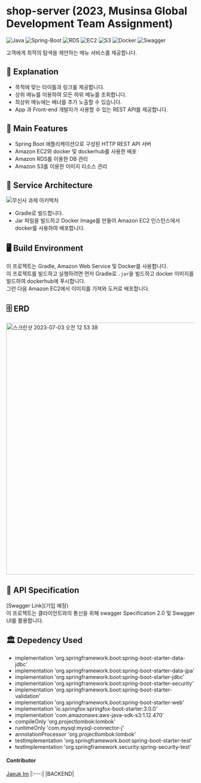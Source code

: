 # shop-server (2023, Musinsa Global Development Team Assignment)

![Java](https://img.shields.io/badge/Java-007396?style=flat-square&logo=Java&logoColor=white)
![Spring-Boot](https://img.shields.io/badge/Spring_Boot-6DB33F?style=flat-square&logo=Spring-Boot&logoColor=white)
![RDS](https://img.shields.io/badge/Amazon_RDS-4285F4?style=flat-square&logo=Amazon-RDS&logoColor=white)
![EC2](https://img.shields.io/badge/Amazon_EC2-FF9900?style=flat-square&logo=Amazon-EC2&logoColor=white)
![S3](https://img.shields.io/badge/Amazon_S3-F25F1F?style=flat-square&logo=Amazon-S3&logoColor=white)
![Docker](https://img.shields.io/badge/Docker-0DB7ED?style=flat-square&logo=Docker&logoColor=white)
![Swagger](https://img.shields.io/badge/Swagger-66E851?style=flat-square&logo=Swagger&logoColor=white)

고객에게 최적의 탐색을 제안하는 메뉴 서비스를 제공합니다.  

## 📖 Explanation

- 목적에 맞는 타이틀과 링크를 제공합니다.  
- 상위 메뉴를 이용하여 모든 하위 메뉴를 조회합니다.  
- 최상위 메뉴에는 배너를 추가 노출할 수 있습니다.  
- App 과 Front-end 개발자가 사용할 수 있는 REST API를 제공합니다.

## 💎 Main Features

- Spring Boot 애플리케이션으로 구성된 HTTP REST API 서버
- Amazon EC2와 docker 및 dockerhub를 사용한 배포
- Amazon RDS를 이용한 DB 관리
- Amazon S3를 이용한 이미지 리소스 관리

## 📐 Service Architecture
![무신사 과제 아키텍처](https://github.com/iju1633/shop-server/assets/43805087/9bd9a009-312f-43a7-81ce-aadbbf97c111)
- Gradle로 빌드합니다.  
- Jar 파일을 빌드하고 Docker Image를 만들어 Amazon EC2 인스턴스에서 docker를 사용하여 배포합니다.

## 🖥️ Build Environment

이 프로젝트는 Gradle, Amazon Web Service 및 Docker를 사용합니다.  
이 프로젝트를 빌드하고 실행하려면 먼저 Gradle로 `.jar`을 빌드하고 docker 이미지를 빌드하여 dockerhub에 푸시합니다.  
그런 다음 Amazon EC2에서 이미지를 가져와 도커로 배포합니다.

## 🗄️ ERD

<img width="674" alt="스크린샷 2023-07-03 오전 12 53 38" src="https://github.com/iju1633/shop-server/assets/43805087/8041b78a-47e8-426f-98ac-1ef161c01b3c">

## 📃 API Specification

[Swagger Link](기입 예정)  
이 프로젝트는 클라이언트와의 통신을 위해 swagger Specification 2.0 및 Swagger UI를 활용합니다.  

## 🏛️ Depedency Used
- implementation 'org.springframework.boot:spring-boot-starter-data-jdbc'
-	implementation 'org.springframework.boot:spring-boot-starter-data-jpa'
-	implementation 'org.springframework.boot:spring-boot-starter-jdbc'
-	implementation 'org.springframework.boot:spring-boot-starter-security'
-	implementation 'org.springframework.boot:spring-boot-starter-validation'
-	implementation 'org.springframework.boot:spring-boot-starter-web'
- implementation 'io.springfox:springfox-boot-starter:3.0.0'
- implementation 'com.amazonaws:aws-java-sdk-s3:1.12.470'
- compileOnly 'org.projectlombok:lombok'
-	runtimeOnly 'com.mysql:mysql-connector-j'
-	annotationProcessor 'org.projectlombok:lombok'
-	testImplementation 'org.springframework.boot:spring-boot-starter-test'
-	testImplementation 'org.springframework.security:spring-security-test'
  
#### Contributor

[Jaeuk Im](https://github.com/iju1633)
|:---:|
|BACKEND|

